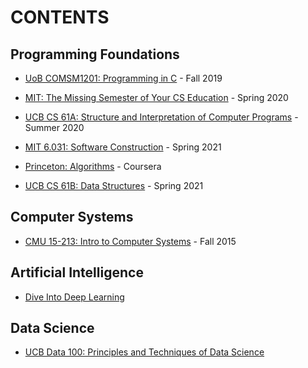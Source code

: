 # CONTENTS

## Programming Foundations

- [UoB COMSM1201: Programming in C](https://github.com/yxqiu1997/Exercises-of-DS-and-Algorithms) - Fall 2019

- [MIT: The Missing Semester of Your CS Education](https://github.com/yxqiu1997/mit-missing-semester) - Spring 2020

- [UCB CS 61A: Structure and Interpretation of Computer Programs](https://github.com/yxqiu1997/ucb-cs61a) - Summer 2020

- [MIT 6.031: Software Construction](https://github.com/yxqiu1997/mit-software-construction) - Spring 2021

- [Princeton: Algorithms](https://github.com/yxqiu1997/princeton-algorithms) - Coursera

- [UCB CS 61B: Data Structures](https://github.com/yxqiu1997/ucb-cs61b) - Spring 2021

## Computer Systems

- [CMU 15-213: Intro to Computer Systems](https://github.com/yxqiu1997/cmu-csapp) - Fall 2015

<!-- compiler / operating systems...

databases, network -->

## Artificial Intelligence

- [Dive Into Deep Learning](https://github.com/yxqiu1997/d2l-pytorch)

## Data Science

- [UCB Data 100: Principles and Techniques of Data Science](https://github.com/yxqiu1997/ucb-ds100)

<!-- ## Documents

- [Essential C++](docs/essential-cpp/) by *Stanley B. Lippman*

- [C++ Series](docs/cherno-cpp.md) by [The Cherno](https://www.youtube.com/watch?v=18c3MTX0PK0&list=PLlrATfBNZ98dudnM48yfGUldqGD0S4FFb)

- [Leetcode Solutions](docs/leetcode/) -->
